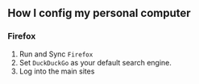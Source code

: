 ## How I config my personal computer

### Firefox
1. Run and Sync `Firefox`
2. Set `DuckDuckGo` as your default search engine.
3. Log into the main sites 
